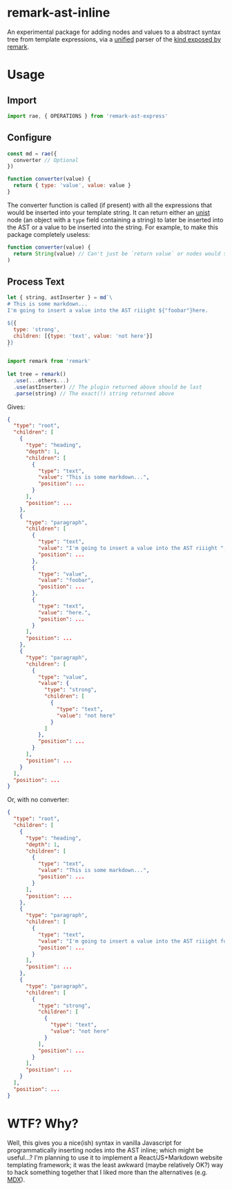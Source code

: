 # remark-ast-inline
An experimental package for adding nodes and values to a abstract syntax tree from template expressions, via a [unified](https://github.com/unifiedjs/unified) parser of the [kind exposed by remark](https://github.com/remarkjs/remark/tree/master/packages/remark-parse#extending-the-parser).

# Usage
## Import
```javascript
import rae, { OPERATIONS } from 'remark-ast-express'
```

## Configure
```javascript
const md = rae({
  converter // Optional
})

function converter(value) {
  return { type: 'value', value: value }
}
```

The converter function is called (if present) with all the expressions that would be inserted into your template string. It can return either an [unist](https://github.com/syntax-tree/unist) node (an object with a `type` field containing a string) to later be inserted into the AST or a value to be inserted into the string. For example, to make this package completely useless:

```javascript
function converter(value) {
  return String(value) // Can't just be `return value` or nodes would still be inserted.
)
```

## Process Text
```javascript
let { string, astInserter } = md`\
# This is some markdown...
I'm going to insert a value into the AST riiight ${"foobar"}here.

${{
  type: 'strong',
  children: [{type: 'text', value: 'not here'}]
}}
`

import remark from 'remark'
 
let tree = remark()
  .use(...others...)
  .use(astInserter) // The plugin returned above should be last
  .parse(string) // The exact(!) string returned above
```
Gives:

```json
{
  "type": "root",
  "children": [
    {
      "type": "heading",
      "depth": 1,
      "children": [
        {
          "type": "text",
          "value": "This is some markdown...",
          "position": ...
        }
      ],
      "position": ...
    },
    {
      "type": "paragraph",
      "children": [
        {
          "type": "text",
          "value": "I'm going to insert a value into the AST riiight ",
          "position": ...
        },
        {
          "type": "value",
          "value": "foobar",
          "position": ...
        },
        {
          "type": "text",
          "value": "here.",
          "position": ...
        }
      ],
      "position": ...
    },
    {
      "type": "paragraph",
      "children": [
        {
          "type": "value",
          "value": {
            "type": "strong",
            "children": [
              {
                "type": "text",
                "value": "not here"
              }
            ]
          },
          "position": ...
        }
      ],
      "position": ...
    }
  ],
  "position": ...
}
```

Or, with no converter:

```json
{
  "type": "root",
  "children": [
    {
      "type": "heading",
      "depth": 1,
      "children": [
        {
          "type": "text",
          "value": "This is some markdown...",
          "position": ...
        }
      ],
      "position": ...
    },
    {
      "type": "paragraph",
      "children": [
        {
          "type": "text",
          "value": "I'm going to insert a value into the AST riiight foobarhere.",
          "position": ...
        }
      ],
      "position": ...
    },
    {
      "type": "paragraph",
      "children": [
        {
          "type": "strong",
          "children": [
            {
              "type": "text",
              "value": "not here"
            }
          ],
          "position": ...
        }
      ],
      "position": ...
    }
  ],
  "position": ...
}
```

# WTF? Why?
Well, this gives you a nice(ish) syntax in vanilla Javascript for programmatically inserting nodes into the AST inline; which might be useful...? I'm planning to use it to implement a React/JS+Markdown website templating framework; it was the least awkward (maybe relatively OK?) way to hack something together that I liked more than the alternatives (e.g. [MDX](https://mdxjs.com/)).
